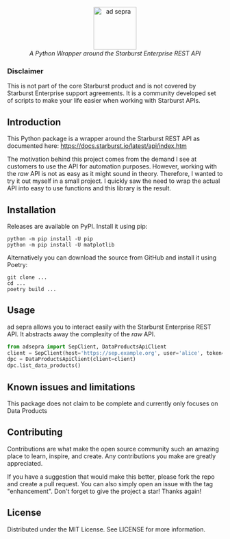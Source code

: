 <p align="center">
    <img height="100" alt="ad sepra" src="https://github.com/ottensa/ad-sepra/blob/main/docs/logo.png?raw=true" />
    <br>
    <i align="center">A Python Wrapper around the Starburst Enterprise REST API</i>
</p>

### Disclaimer
This is not part of the core Starburst product and is not covered by Starburst Enterprise support agreements. 
It is a community developed set of scripts to make your life easier when working with Starburst APIs.

## Introduction
This Python package is a wrapper around the Starburst REST API as documented here:
https://docs.starburst.io/latest/api/index.htm

The motivation behind this project comes from the demand I see at customers to use the API for automation purposes.
However, working with the _raw_ API is not as easy as it might sound in theory.
Therefore, I wanted to try it out myself in a small project.
I quickly saw the need to wrap the actual API into easy to use functions and this library is the result.

## Installation
Releases are available on PyPI. Install it using pip:

```shell
python -m pip install -U pip
python -m pip install -U matplotlib
```

Alternatively you can download the source from GitHub and install it using Poetry:

```shell
git clone ...
cd ...
poetry build ...
```

## Usage
ad sepra allows you to interact easily with the Starburst Enterprise REST API.
It abstracts away the complexity of the _raw_ API.

```python
from adsepra import SepClient, DataProductsApiClient
client = SepClient(host='https://sep.example.org', user='alice', token='Basic: xyz')
dpc = DataProductsApiClient(client=client)
dpc.list_data_products()
```

## Known issues and limitations
This package does not claim to be complete and currently only focuses on Data Products

## Contributing
Contributions are what make the open source community such an amazing place to learn, inspire, and create. 
Any contributions you make are greatly appreciated.

If you have a suggestion that would make this better, please fork the repo and create a pull request. 
You can also simply open an issue with the tag "enhancement". 
Don't forget to give the project a star! Thanks again!

## License
Distributed under the MIT License. See LICENSE for more information.
